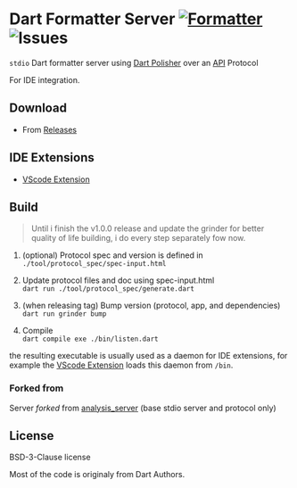 # Dart Formatter Server [![Formatter](https://shields.io/badge/dart-Formatter_Server-green?logo=dart&style=flat-square)](https://github.com/xnfo-dart/formatter_server) ![Issues](https://img.shields.io/github/issues/xnfo-dart/formatter_server)
 `stdio` Dart formatter server using [Dart Polisher] over an [API] Protocol
 
For IDE integration.


## Download
- From [Releases](https://github.com/xnfo-dart/formatter_server/releases)
 ## IDE Extensions
- [VScode Extension]


## Build
> Until i finish the v1.0.0 release and update the grinder for better quality of life building, i do every step separately fow now.

1. (optional) Protocol spec and version is defined in<br>
```./tool/protocol_spec/spec-input.html```

2. Update protocol files and doc using spec-input.html<br>
```dart run ./tool/protocol_spec/generate.dart```

3. (when releasing tag) Bump version (protocol, app, and dependencies)<br>
```dart run grinder bump```

4. Compile<br>
```dart compile exe ./bin/listen.dart```


the resulting executable is usually used as a daemon for IDE extensions, for example the [VScode Extension] loads this daemon from `/bin`.

### Forked from
Server *forked* from [analysis_server](https://github.com/dart-lang/sdk/tree/main/pkg/analysis_server) (base stdio server and protocol only)  

## License
BSD-3-Clause license

Most of the code is originaly from Dart Authors.

[API]: https://htmlpreview.github.io/?https://github.com/xnfo-dart/formatter_server/blob/master/doc/api.html

[Dart Polisher]: https://github.com/xnfo-dart/dart_polisher

[VScode Extension]: https://github.com/xnfo-dart/dart-polisher-vscode
